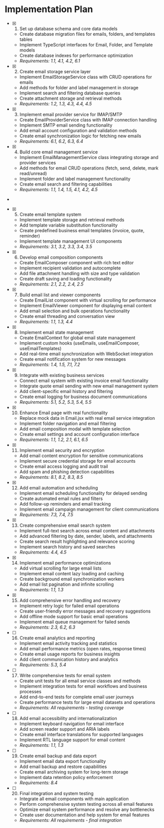 # Implementation Plan

- [x] 1. Set up database schema and core data models









  - Create database migration files for emails, folders, and templates tables
  - Implement TypeScript interfaces for Email, Folder, and Template models
  - Create database indexes for performance optimization
  - _Requirements: 1.1, 4.1, 4.2, 6.1_

- [x] 2. Create email storage service layer


  - Implement EmailStorageService class with CRUD operations for emails
  - Add methods for folder and label management in storage
  - Implement search and filtering database queries
  - Create attachment storage and retrieval methods
  - _Requirements: 1.2, 1.3, 4.3, 4.4, 4.5_

- [x] 3. Implement email provider service for IMAP/SMTP





  - Create EmailProviderService class with IMAP connection handling
  - Implement SMTP email sending functionality
  - Add email account configuration and validation methods
  - Create email synchronization logic for fetching new emails
  - _Requirements: 6.1, 6.2, 6.3, 6.4_

- [x] 4. Build core email management service








  - Implement EmailManagementService class integrating storage and provider services
  - Add methods for email CRUD operations (fetch, send, delete, mark read/unread)
  - Implement folder and label management functionality
  - Create email search and filtering capabilities
  - _Requirements: 1.1, 1.4, 1.5, 4.1, 4.2, 4.5_
-

- [x] 5. Create email template system






  - Implement template storage and retrieval methods
  - Add template variable substitution functionality
  - Create predefined business email templates (invoice, quote, reminder)
  - Implement template management UI components
  - _Requirements: 3.1, 3.2, 3.3, 3.4, 3.5_

- [x] 6. Develop email composition components









  - Create EmailComposer component with rich text editor
  - Implement recipient validation and autocomplete
  - Add file attachment handling with size and type validation
  - Create draft saving and loading functionality
  - _Requirements: 2.1, 2.2, 2.4, 2.5_

- [x] 7. Build email list and viewer components







  - Create EmailList component with virtual scrolling for performance
  - Implement EmailViewer component for displaying email content
  - Add email selection and bulk operations functionality
  - Create email threading and conversation view
  - _Requirements: 1.1, 1.3, 4.4_

- [x] 8. Implement email state management








  - Create EmailContext for global email state management
  - Implement custom hooks (useEmails, useEmailComposer, useEmailTemplates)
  - Add real-time email synchronization with WebSocket integration
  - Create email notification system for new messages
  - _Requirements: 1.4, 1.5, 7.1, 7.2_

- [x] 9. Integrate with existing business services
  - Connect email system with existing invoice email functionality
  - Integrate quote email sending with new email management system
  - Add client-specific email history and filtering
  - Create email logging for business document communications
  - _Requirements: 5.1, 5.2, 5.3, 5.4, 5.5_

- [x] 10. Enhance Email page with real functionality
  - Replace mock data in Email.jsx with real email service integration
  - Implement folder navigation and email filtering
  - Add email composition modal with template selection
  - Create email settings and account configuration interface
  - _Requirements: 1.1, 1.2, 2.1, 6.1, 6.5_

- [x] 11. Implement email security and encryption
  - Add email content encryption for sensitive communications
  - Implement secure credential storage for email accounts
  - Create email access logging and audit trail
  - Add spam and phishing detection capabilities
  - _Requirements: 8.1, 8.2, 8.3, 8.5_

- [x] 12. Add email automation and scheduling
  - Implement email scheduling functionality for delayed sending
  - Create automated email rules and filters
  - Add follow-up reminders and email tracking
  - Implement email campaign management for client communications
  - _Requirements: 7.3, 7.4, 7.5_

- [x] 13. Create comprehensive email search system
  - Implement full-text search across email content and attachments
  - Add advanced filtering by date, sender, labels, and attachments
  - Create search result highlighting and relevance scoring
  - Implement search history and saved searches
  - _Requirements: 4.4, 4.5_

- [x] 14. Implement email performance optimizations
  - Add virtual scrolling for large email lists
  - Implement email content lazy loading and caching
  - Create background email synchronization workers
  - Add email list pagination and infinite scrolling
  - _Requirements: 1.1, 1.3_

- [x] 15. Add comprehensive error handling and recovery
  - Implement retry logic for failed email operations
  - Create user-friendly error messages and recovery suggestions
  - Add offline mode support for basic email operations
  - Implement email queue management for failed sends
  - _Requirements: 2.3, 6.2, 6.3_

- [ ] 16. Create email analytics and reporting
  - Implement email activity tracking and statistics
  - Add email performance metrics (open rates, response times)
  - Create email usage reports for business insights
  - Add client communication history and analytics
  - _Requirements: 5.3, 5.4_

- [ ] 17. Write comprehensive tests for email system
  - Create unit tests for all email service classes and methods
  - Implement integration tests for email workflows and business processes
  - Add end-to-end tests for complete email user journeys
  - Create performance tests for large email datasets and operations
  - _Requirements: All requirements - testing coverage_

- [ ] 18. Add email accessibility and internationalization
  - Implement keyboard navigation for email interface
  - Add screen reader support and ARIA labels
  - Create email interface translations for supported languages
  - Implement RTL language support for email content
  - _Requirements: 1.1, 1.3_

- [ ] 19. Create email backup and data export
  - Implement email data export functionality
  - Add email backup and restore capabilities
  - Create email archiving system for long-term storage
  - Implement data retention policy enforcement
  - _Requirements: 8.4_

- [ ] 20. Final integration and system testing
  - Integrate all email components with main application
  - Perform comprehensive system testing across all email features
  - Optimize email system performance and resolve any bottlenecks
  - Create user documentation and help system for email features
  - _Requirements: All requirements - final integration_